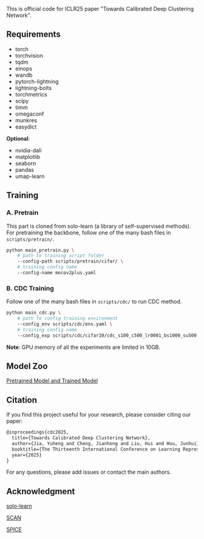 This is official code for ICLR25 paper "Towards Calibrated Deep Clustering Network".

## Requirements
* torch
* torchvision
* tqdm
* einops
* wandb
* pytorch-lightning
* lightning-bolts
* torchmetrics
* scipy
* timm
* omegaconf
* munkres
* easydict

**Optional**:
* nvidia-dali
* matplotlib
* seaborn
* pandas
* umap-learn

## Training
### A. Pretrain
This part is cloned from solo-learn (a library of self-supervised methods). For pretraining the backbone, follow one of the many bash files in `scripts/pretrain/`.

```bash
python main_pretrain.py \
    # path to training script folder
    --config-path scripts/pretrain/cifar/ \
    # training config name
    --config-name mocov2plus.yaml
```
### B. CDC Training
Follow one of the many bash files in `scripts/cdc/` to run CDC method.

```bash
python main_cdc.py \
    # path to config training environment
    --config_env scripts/cdc/env.yaml \    
    # training config name
    --config_exp scripts/cdc/cifar10/cdc_s100_c500_lr0001_bs1000_su500.yaml
```

**Note**: GPU memory of all the experiments are limited in 10GB.

## Model Zoo
[Pretrained Model and Trained Model](https://seunic-my.sharepoint.cn/:f:/g/personal/220222092_seu_edu_cn/EvPQ5Lq6q5pDgoBQOW1Sr-cBNYwh7Ez89QB8tf_XdrcJnw?e=BQ8g06)

## Citation
If you find this project useful for your research, please consider citing our paper:

```latex
@inproceedings{cdc2025,
  title={Towards Calibrated Deep Clustering Network},
  author={Jia, Yuheng and Cheng, Jianhong and Liu, Hui and Hou, Junhui},
  booktitle={The Thirteenth International Conference on Learning Representations},
  year={2025}
}
```
For any questions, please add issues or contact the main authors.

## Acknowledgment

[solo-learn](https://github.com/vturrisi/solo-learn)

[SCAN](https://github.com/wvangansbeke/Unsupervised-Classification)

[SPICE](https://github.com/niuchuangnn/SPICE)



